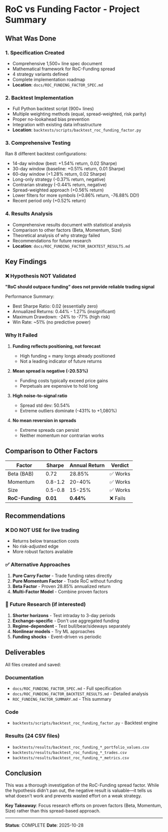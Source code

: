 # RoC vs Funding Factor - Project Summary

## What Was Done

### 1. Specification Created
- Comprehensive 1,500+ line spec document
- Mathematical framework for RoC-Funding spread
- 4 strategy variants defined
- Complete implementation roadmap
- **Location**: `docs/ROC_FUNDING_FACTOR_SPEC.md`

### 2. Backtest Implementation
- Full Python backtest script (900+ lines)
- Multiple weighting methods (equal, spread-weighted, risk parity)
- Proper no-lookahead bias prevention
- Integration with existing data infrastructure
- **Location**: `backtests/scripts/backtest_roc_funding_factor.py`

### 3. Comprehensive Testing
Ran 8 different backtest configurations:
- 14-day window (best: +1.54% return, 0.02 Sharpe)
- 30-day window (baseline: +0.51% return, 0.01 Sharpe)
- 60-day window (+1.28% return, 0.02 Sharpe)
- Long-only strategy (-0.37% return, negative)
- Contrarian strategy (-0.44% return, negative)
- Spread-weighted approach (+0.56% return)
- Lower filters for more symbols (+0.86% return, -76.88% DD!)
- Recent period only (+0.52% return)

### 4. Results Analysis
- Comprehensive results document with statistical analysis
- Comparison to other factors (Beta, Momentum, Size)
- Theoretical analysis of why strategy failed
- Recommendations for future research
- **Location**: `docs/ROC_FUNDING_FACTOR_BACKTEST_RESULTS.md`

## Key Findings

### ❌ Hypothesis NOT Validated

**"RoC should outpace funding" does not provide reliable trading signal**

Performance Summary:
- Best Sharpe Ratio: 0.02 (essentially zero)
- Annualized Returns: 0.44% - 1.27% (insignificant)
- Maximum Drawdown: -24% to -77% (high risk)
- Win Rate: ~51% (no predictive power)

### Why It Failed

1. **Funding reflects positioning, not forecast**
   - High funding = many longs already positioned
   - Not a leading indicator of future returns

2. **Mean spread is negative (-20.53%)**
   - Funding costs typically exceed price gains
   - Perpetuals are expensive to hold long

3. **High noise-to-signal ratio**
   - Spread std dev: 50.54%
   - Extreme outliers dominate (-431% to +1,080%)

4. **No mean reversion in spreads**
   - Extreme spreads can persist
   - Neither momentum nor contrarian works

## Comparison to Other Factors

| Factor | Sharpe | Annual Return | Verdict |
|--------|--------|---------------|---------|
| Beta (BAB) | 0.72 | 28.85% | ✅ Works |
| Momentum | 0.8-1.2 | 20-40% | ✅ Works |
| Size | 0.5-0.8 | 15-25% | ✅ Works |
| **RoC-Funding** | **0.01** | **0.44%** | ❌ Fails |

## Recommendations

### ❌ DO NOT USE for live trading
- Returns below transaction costs
- No risk-adjusted edge
- More robust factors available

### ✅ Alternative Approaches
1. **Pure Carry Factor** - Trade funding rates directly
2. **Pure Momentum Factor** - Trade RoC without funding
3. **Beta Factor** - Proven 28.85% annualized return
4. **Multi-Factor Model** - Combine proven factors

### 🔬 Future Research (if interested)
1. **Shorter horizons** - Test intraday to 3-day periods
2. **Exchange-specific** - Don't use aggregated funding
3. **Regime-dependent** - Test bull/bear/sideways separately
4. **Nonlinear models** - Try ML approaches
5. **Funding shocks** - Event-driven vs periodic

## Deliverables

All files created and saved:

### Documentation
- `docs/ROC_FUNDING_FACTOR_SPEC.md` - Full specification
- `docs/ROC_FUNDING_FACTOR_BACKTEST_RESULTS.md` - Detailed analysis
- `ROC_FUNDING_FACTOR_SUMMARY.md` - This summary

### Code
- `backtests/scripts/backtest_roc_funding_factor.py` - Backtest engine

### Results (24 CSV files)
- `backtests/results/backtest_roc_funding_*_portfolio_values.csv`
- `backtests/results/backtest_roc_funding_*_trades.csv`
- `backtests/results/backtest_roc_funding_*_metrics.csv`

## Conclusion

This was a thorough investigation of the RoC-Funding spread factor. While the hypothesis didn't pan out, the negative result is valuable—it tells us what doesn't work and prevents wasted effort on a weak strategy.

**Key Takeaway**: Focus research efforts on proven factors (Beta, Momentum, Size) rather than this spread-based approach.

---
**Status**: COMPLETE
**Date**: 2025-10-28
